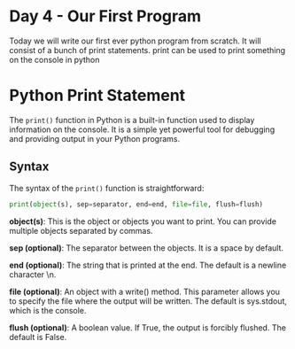 # Day 4 - Our First Program

Today we will write our first ever python program from scratch. It will consist of a bunch of print statements.
print can be used to print something on the console in python

# Python Print Statement

The `print()` function in Python is a built-in function used to display information on the console. It is a simple yet powerful tool for debugging and providing output in your Python programs.

## Syntax

The syntax of the `print()` function is straightforward:

```python
print(object(s), sep=separator, end=end, file=file, flush=flush)
```
**object(s)**: This is the object or objects you want to print. You can provide multiple objects separated by commas.

**sep (optional)**: The separator between the objects. It is a space by default.

**end (optional)**: The string that is printed at the end. The default is a newline character \n.

**file (optional)**: An object with a write() method. This parameter allows you to specify the file where the output will be written. The default is sys.stdout, which is the console.

**flush (optional)**: A boolean value. If True, the output is forcibly flushed. The default is False.